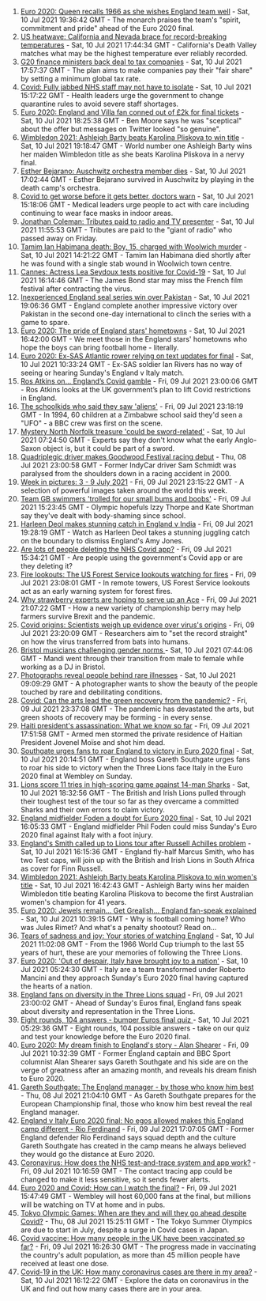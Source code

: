 1. [Euro 2020: Queen recalls 1966 as she wishes England team well](https://www.bbc.co.uk/news/uk-57789451) - Sat, 10 Jul 2021 19:36:42 GMT - The monarch praises the team's "spirit, commitment and pride" ahead of the Euro 2020 final.
2. [US heatwave: California and Nevada brace for record-breaking temperatures](https://www.bbc.co.uk/news/world-us-canada-57788118) - Sat, 10 Jul 2021 17:44:34 GMT - California's Death Valley matches what may be the highest temperature ever reliably recorded.
3. [G20 finance ministers back deal to tax companies](https://www.bbc.co.uk/news/world-57791617) - Sat, 10 Jul 2021 17:57:37 GMT - The plan aims to make companies pay their "fair share" by setting a minimum global tax rate.
4. [Covid: Fully jabbed NHS staff may not have to isolate](https://www.bbc.co.uk/news/uk-57786794) - Sat, 10 Jul 2021 15:17:22 GMT - Health leaders urge the government to change quarantine rules to avoid severe staff shortages.
5. [Euro 2020: England and Villa fan conned out of £2k for final tickets](https://www.bbc.co.uk/news/uk-england-birmingham-57790171) - Sat, 10 Jul 2021 18:25:38 GMT - Ben Moore says he was "sceptical" about the offer but messages on Twitter looked "so genuine".
6. [Wimbledon 2021: Ashleigh Barty beats Karolina Pliskova to win title](https://www.bbc.co.uk/sport/tennis/57783918) - Sat, 10 Jul 2021 19:18:47 GMT - World number one Ashleigh Barty wins her maiden Wimbledon title as she beats Karolina Pliskova in a nervy final.
7. [Esther Bejarano: Auschwitz orchestra member dies](https://www.bbc.co.uk/news/world-europe-57791259) - Sat, 10 Jul 2021 17:02:44 GMT - Esther Bejarano survived in Auschwitz by playing in the death camp's orchestra.
8. [Covid to get worse before it gets better, doctors warn](https://www.bbc.co.uk/news/uk-57786002) - Sat, 10 Jul 2021 15:18:06 GMT - Medical leaders urge people to act with care including continuing to wear face masks in indoor areas.
9. [Jonathan Coleman: Tributes paid to radio and TV presenter](https://www.bbc.co.uk/news/uk-england-london-57788328) - Sat, 10 Jul 2021 11:55:53 GMT - Tributes are paid to the "giant of radio" who passed away on Friday.
10. [Tamim Ian Habimana death: Boy, 15, charged with Woolwich murder](https://www.bbc.co.uk/news/uk-england-london-57788287) - Sat, 10 Jul 2021 14:21:22 GMT - Tamim Ian Habimana died shortly after he was found with a single stab wound in Woolwich town centre.
11. [Cannes: Actress Lea Seydoux tests positive for Covid-19](https://www.bbc.co.uk/news/entertainment-arts-57789537) - Sat, 10 Jul 2021 16:14:46 GMT - The James Bond star may miss the French film festival after contracting the virus.
12. [Inexperienced England seal series win over Pakistan](https://www.bbc.co.uk/sport/cricket/57789288) - Sat, 10 Jul 2021 19:06:36 GMT - England complete another impressive victory over Pakistan in the second one-day international to clinch the series with a game to spare.
13. [Euro 2020: The pride of England stars' hometowns](https://www.bbc.co.uk/news/uk-england-57791089) - Sat, 10 Jul 2021 16:42:00 GMT - We meet those in the England stars' hometowns who hope the boys can bring football home - literally.
14. [Euro 2020: Ex-SAS Atlantic rower relying on text updates for final](https://www.bbc.co.uk/news/uk-england-hereford-worcester-57788407) - Sat, 10 Jul 2021 10:33:24 GMT - Ex-SAS soldier Ian Rivers has no way of seeing or hearing Sunday's England v Italy match.
15. [Ros Atkins on… England’s Covid gamble](https://www.bbc.co.uk/news/uk-57777428) - Fri, 09 Jul 2021 23:00:06 GMT - Ros Atkins looks at the UK government’s plan to lift Covid restrictions in England.
16. [The schoolkids who said they saw 'aliens'](https://www.bbc.co.uk/news/stories-57749238) - Fri, 09 Jul 2021 23:18:19 GMT - In 1994, 60 children at a Zimbabwe school said they'd seen a "UFO" - a BBC crew was first on the scene.
17. [Mystery North Norfolk treasure 'could be sword-related'](https://www.bbc.co.uk/news/uk-england-norfolk-57681725) - Sat, 10 Jul 2021 07:24:50 GMT - Experts say they don't know what the early Anglo-Saxon object is, but it could be part of a sword.
18. [Quadriplegic driver makes Goodwood Festival racing debut](https://www.bbc.co.uk/news/uk-57768915) - Thu, 08 Jul 2021 23:00:58 GMT - Former IndyCar driver Sam Schmidt was paralysed from the shoulders down in a racing accident in 2000.
19. [Week in pictures: 3 - 9 July 2021](https://www.bbc.co.uk/news/in-pictures-57763462) - Fri, 09 Jul 2021 23:15:22 GMT - A selection of powerful images taken around the world this week.
20. [Team GB swimmers 'trolled for our small bums and boobs'](https://www.bbc.co.uk/news/newsbeat-57778626) - Fri, 09 Jul 2021 15:23:45 GMT - Olympic hopefuls Izzy Thorpe and Kate Shortman say they've dealt with body-shaming since school.
21. [Harleen Deol makes stunning catch in England v India](https://www.bbc.co.uk/sport/av/cricket/57785924) - Fri, 09 Jul 2021 19:28:19 GMT - Watch as Harleen Deol takes a stunning juggling catch on the boundary to dismiss England's Amy Jones.
22. [Are lots of people deleting the NHS Covid app?](https://www.bbc.co.uk/news/57779371) - Fri, 09 Jul 2021 15:34:21 GMT - Are people using the government's Covid app or are they deleting it?
23. [Fire lookouts: The US Forest Service lookouts watching for fires](https://www.bbc.co.uk/news/world-us-canada-57626403) - Fri, 09 Jul 2021 23:08:01 GMT - In remote towers, US Forest Service lookouts act as an early warning system for forest fires.
24. [Why strawberry experts are hoping to serve up an Ace](https://www.bbc.co.uk/news/business-57780066) - Fri, 09 Jul 2021 21:07:22 GMT - How a new variety of championship berry may help farmers survive Brexit and the pandemic.
25. [Covid origins: Scientists weigh up evidence over virus's origins](https://www.bbc.co.uk/news/science-environment-57782955) - Fri, 09 Jul 2021 23:20:09 GMT - Researchers aim to "set the record straight" on how the virus transferred from bats into humans.
26. [Bristol musicians challenging gender norms ](https://www.bbc.co.uk/news/uk-england-bristol-57767645) - Sat, 10 Jul 2021 07:44:06 GMT - Mandi went through their transition from male to female while working as a DJ in Bristol.
27. [Photographs reveal people behind rare illnesses](https://www.bbc.co.uk/news/uk-wales-57748393) - Sat, 10 Jul 2021 09:09:29 GMT - A photographer wants to show the beauty of the people touched by rare and debilitating conditions.
28. [Covid: Can the arts lead the green recovery from the pandemic?](https://www.bbc.co.uk/news/entertainment-arts-57779761) - Fri, 09 Jul 2021 23:37:08 GMT - The pandemic has devastated the arts, but green shoots of recovery may be forming - in every sense.
29. [Haiti president's assassination: What we know so far](https://www.bbc.co.uk/news/world-latin-america-57762246) - Fri, 09 Jul 2021 17:51:58 GMT - Armed men stormed the private residence of Haitian President Jovenel Moïse and shot him dead.
30. [Southgate urges fans to roar England to victory in Euro 2020 final](https://www.bbc.co.uk/sport/football/51198762) - Sat, 10 Jul 2021 20:14:51 GMT - England boss Gareth Southgate urges fans to roar his side to victory when the Three Lions face Italy in the Euro 2020 final at Wembley on Sunday.
31. [Lions score 11 tries in high-scoring game against 14-man Sharks](https://www.bbc.co.uk/sport/rugby-union/57791546) - Sat, 10 Jul 2021 18:32:56 GMT - The British and Irish Lions pulled through their toughest test of the tour so far as they overcame a committed Sharks and their own errors to claim victory.
32. [England midfielder Foden a doubt for Euro 2020 final](https://www.bbc.co.uk/sport/football/57790023) - Sat, 10 Jul 2021 16:05:33 GMT - England midfielder Phil Foden could miss Sunday's Euro 2020 final against Italy with a foot injury.
33. [England's Smith called up to Lions tour after Russell Achilles problem](https://www.bbc.co.uk/sport/rugby-union/57791540) - Sat, 10 Jul 2021 16:15:36 GMT - England fly-half Marcus Smith, who has two Test caps, will join up with the British and Irish Lions in South Africa as cover for Finn Russell.
34. [Wimbledon 2021: Ashleigh Barty beats Karolina Pliskova to win women's title](https://www.bbc.co.uk/sport/av/tennis/57791966) - Sat, 10 Jul 2021 16:42:43 GMT - Ashleigh Barty wins her maiden Wimbledon title beating Karolina Pliskova to become the first Australian women's champion for 41 years.
35. [Euro 2020: Jewels remain... Get Grealish... England fan-speak explained](https://www.bbc.co.uk/news/uk-57761278) - Sat, 10 Jul 2021 10:39:15 GMT - Why is football coming home? Who was Jules Rimet? And what's a penalty shootout? Read on...
36. [Tears of sadness and joy: Your stories of watching England](https://www.bbc.co.uk/sport/football/57780763) - Sat, 10 Jul 2021 11:02:08 GMT - From the 1966 World Cup triumph to the last 55 years of hurt, these are your memories of following the Three Lions.
37. [Euro 2020: 'Out of despair, Italy have brought joy to a nation'](https://www.bbc.co.uk/sport/football/57783077) - Sat, 10 Jul 2021 05:24:30 GMT - Italy are a team transformed under Roberto Mancini and they approach Sunday's Euro 2020 final having captured the hearts of a nation.
38. [England fans on diversity in the Three Lions squad](https://www.bbc.co.uk/news/uk-57777430) - Fri, 09 Jul 2021 23:00:02 GMT - Ahead of Sunday's Euros final, England fans speak about diversity and representation in the Three Lions.
39. [Eight rounds, 104 answers - bumper Euros final quiz ](https://www.bbc.co.uk/sport/football/57743861) - Sat, 10 Jul 2021 05:29:36 GMT - Eight rounds, 104 possible answers - take on our quiz and test your knowledge before the Euro 2020 final.
40. [Euro 2020: My dream finish to England's story - Alan Shearer](https://www.bbc.co.uk/sport/football/57752510) - Fri, 09 Jul 2021 10:32:39 GMT - Former England captain and BBC Sport columnist Alan Shearer says Gareth Southgate and his side are on the verge of greatness after an amazing month, and reveals his dream finish to Euro 2020.
41. [Gareth Southgate: The England manager - by those who know him best](https://www.bbc.co.uk/sport/football/57724429) - Thu, 08 Jul 2021 21:04:10 GMT - As Gareth Southgate prepares for the European Championship final, those who know him best reveal the real England manager.
42. [England v Italy Euro 2020 final: No egos allowed makes this England camp different - Rio Ferdinand](https://www.bbc.co.uk/sport/football/57775923) - Fri, 09 Jul 2021 17:07:05 GMT - Former England defender Rio Ferdinand says squad depth and the culture Gareth Southgate has created in the camp means he always believed they would go the distance at Euro 2020.
43. [Coronavirus: How does the NHS test-and-trace system and app work?](https://www.bbc.co.uk/news/explainers-52442754) - Fri, 09 Jul 2021 10:16:59 GMT - The contact tracing app could be changed to make it less sensitive, so it sends fewer alerts.
44. [Euro 2020 and Covid: How can I watch the final?](https://www.bbc.co.uk/news/uk-57386719) - Fri, 09 Jul 2021 15:47:49 GMT - Wembley will host 60,000 fans at the final, but millions will be watching on TV at home and in pubs.
45. [Tokyo Olympic Games: When are they and will they go ahead despite Covid?](https://www.bbc.co.uk/news/world-asia-57240044) - Thu, 08 Jul 2021 15:25:11 GMT - The Tokyo Summer Olympics are due to start in July, despite a surge in Covid cases in Japan.
46. [Covid vaccine: How many people in the UK have been vaccinated so far?](https://www.bbc.co.uk/news/health-55274833) - Fri, 09 Jul 2021 16:26:30 GMT - The progress made in vaccinating the country's adult population, as more than 45 million people have received at least one dose.
47. [Covid-19 in the UK: How many coronavirus cases are there in my area?](https://www.bbc.co.uk/news/uk-51768274) - Sat, 10 Jul 2021 16:12:22 GMT - Explore the data on coronavirus in the UK and find out how many cases there are in your area.
